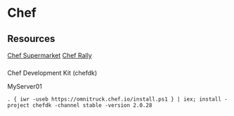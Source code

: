 # Chef


## Resources
[Chef Supermarket](https://supermarket.chef.io)
[Chef Rally](https://learn.chef.io)




###

Chef Development Kit (chefdk)


MyServer01
```
. { iwr -useb https://omnitruck.chef.io/install.ps1 } | iex; install -project chefdk -channel stable -version 2.0.28
```

